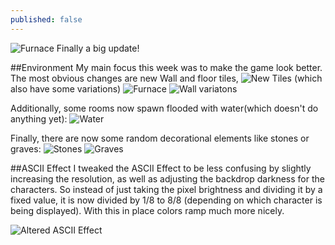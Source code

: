 ```yaml
---
published: false
---
```



![Furnace]()
Finally a big update!
<!--excerpt-->

##Environment
My main focus this week was to make the game look better. The most obvious changes are new Wall and floor tiles,
![New Tiles](http://i.imgur.com/8bHyB79.gif)
(which also have some variations)
![Furnace]()
![Wall variatons]()

Additionally, some rooms now spawn flooded with water(which doesn't do anything yet):
![Water]()

Finally, there are now some random decorational elements like stones or graves:
![Stones]()
![Graves]()

##ASCII Effect
I tweaked the ASCII Effect to be less confusing by slightly increasing the resolution, as well as adjusting the backdrop darkness for the characters.
So instead of just taking the pixel brightness and dividing it by a fixed value, it is now divided by 1/8 to 8/8 (depending on which character is being displayed). With this in place colors ramp much more nicely.

![Altered ASCII Effect](http://i.imgur.com/TxvbQsh.png)
